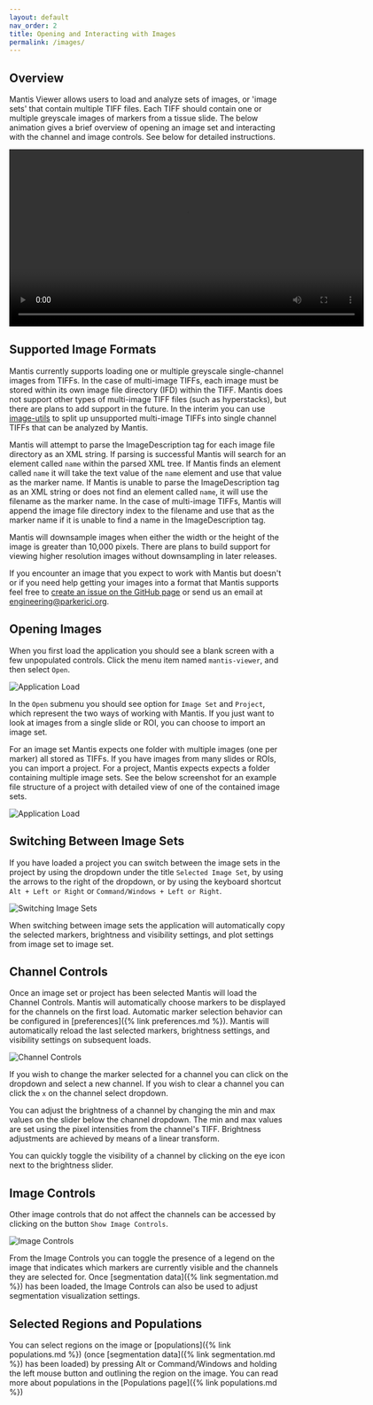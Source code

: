 ```yaml
---
layout: default
nav_order: 2
title: Opening and Interacting with Images
permalink: /images/
---
```


## Overview

Mantis Viewer allows users to load and analyze sets of images, or 'image sets' that contain multiple TIFF files. Each TIFF should contain one or multiple greyscale images of markers from a tissue slide. The below animation gives a brief overview of opening an image set and interacting with the channel and image controls. See below for detailed instructions.

<video width="640" autoplay="autoplay" loop="loop">
  <source src="{{site.baseurl}}/videos/open_image_640.mp4" type="video/mp4">
  <source src="{{site.baseurl}}/videos/open_image_640.mp4" type="video/webm">
</video>

## Supported Image Formats

Mantis currently supports loading one or multiple greyscale single-channel images from TIFFs. In the case of multi-image TIFFs, each image must be stored within its own image file directory (IFD) within the TIFF. Mantis does not support other types of multi-image TIFF files (such as hyperstacks), but there are plans to add support in the future. In the interim you can use [image-utils](https://github.com/ParkerICI/image-utils) to split up unsupported multi-image TIFFs into single channel TIFFs that can be analyzed by Mantis.

Mantis will attempt to parse the ImageDescription tag for each image file directory as an XML string. If parsing is successful Mantis will search for an element called `name` within the parsed XML tree. If Mantis finds an element called `name` it will take the text value of the `name` element and use that value as the marker name. If Mantis is unable to parse the ImageDescription tag as an XML string or does not find an element called `name`, it will use the filename as the marker name. In the case of multi-image TIFFs, Mantis will append the image file directory index to the filename and use that as the marker name if it is unable to find a name in the ImageDescription tag.

Mantis will downsample images when either the width or the height of the image is greater than 10,000 pixels. There are plans to build support for viewing higher resolution images without downsampling in later releases.

If you encounter an image that you expect to work with Mantis but doesn't or if you need help getting your images into a format that Mantis supports feel free to [create an issue on the GitHub page](https://github.com/ParkerICI/mantis-viewer/issues) or send us an email at <engineering@parkerici.org>.

## Opening Images

When you first load the application you should see a blank screen with a few unpopulated controls. Click the menu item named `mantis-viewer`, and then select `Open`.

![Application Load](images/application_load.png)

In the `Open` submenu you should see option for `Image Set` and `Project`, which represent the two ways of working with Mantis. If you just want to look at images from a single slide or ROI, you can choose to import an image set.

For an image set Mantis expects one folder with multiple images (one per marker) all stored as TIFFs. If you have images from many slides or ROIs, you can import a project. For a project, Mantis expects expects a folder containing multiple image sets. See the below screenshot for an example file structure of a project with detailed view of one of the contained image sets.

![Application Load](images/project_structure.png)


## Switching Between Image Sets

If you have loaded a project you can switch between the image sets in the project by using the dropdown under the title `Selected Image Set`, by using the arrows to the right of the dropdown, or by using the keyboard shortcut `Alt + Left or Right` or `Command/Windows + Left or Right`.

![Switching Image Sets](images/switching_image_sets.png)

When switching between image sets the application will automatically copy the selected markers, brightness and visibility settings, and plot settings from image set to image set.

## Channel Controls

Once an image set or project has been selected Mantis will load the Channel Controls. Mantis will automatically choose markers to be displayed for the channels on the first load. Automatic marker selection behavior can be configured in [preferences]({% link preferences.md %}). Mantis will automatically reload the last selected markers, brightness settings, and visibility settings on subsequent loads.

![Channel Controls](images/channel_controls.png)

If you wish to change the marker selected for a channel you can click on the dropdown and select a new channel. If you wish to clear a channel you can click the `x` on the channel select dropdown.

You can adjust the brightness of a channel by changing the min and max values on the slider below the channel dropdown. The min and max values are set using the pixel intensities from the channel's TIFF. Brightness adjustments are achieved by means of a linear transform.

You can quickly toggle the visibility of a channel by clicking on the eye icon next to the brightness slider.

## Image Controls

Other image controls that do not affect the channels can be accessed by clicking on the button `Show Image Controls`.

![Image Controls](images/image_controls.png)

From the Image Controls you can toggle the presence of a legend on the image that indicates which markers are currently visible and the channels they are selected for. Once [segmentation data]({% link segmentation.md %}) has been loaded, the Image Controls can also be used to adjust segmentation visualization settings.

## Selected Regions and Populations

You can select regions on the image or [populations]({% link populations.md %}) (once [segmentation data]({% link segmentation.md %}) has been loaded) by pressing Alt or Command/Windows and holding the left mouse button and outlining the region on the image. You can read more about populations in the [Populations page]({% link populations.md %})
